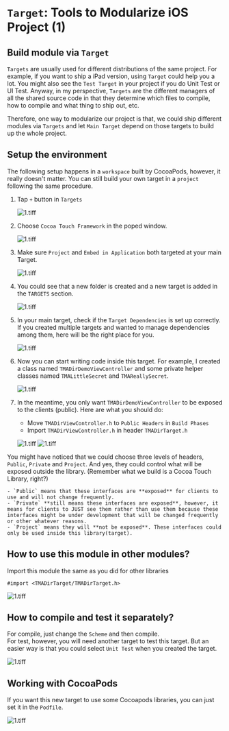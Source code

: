 # `Target`: Tools to Modularize iOS Project (1)

## Build module via `Target`

`Targets` are usually used for different distributions of the same project. For example, if you want to ship a iPad version, using `Target` could help you a lot. You might also see the `Test Target` in your project if you do Unit Test or UI Test. Anyway, in my perspective, `Targets` are the different managers of all the shared source code in that they determine which files to compile, how to compile and what thing to ship out, etc.

Therefore, one way to modularize our project is that, we could ship different modules via `Targets` and let `Main Target` depend on those targets to build up the whole project.

## Setup the environment
The following setup happens in a `workspace` built by CocoaPods, however, it really doesn't matter. You can still build your own target in a `project` following the same procedure.  

1.	Tap `+` button  in `Targets`

	![1.tiff](./Assets/1.jpg)

2. Choose `Cocoa Touch Framework` in the poped window.

	![1.tiff](./Assets/2.jpg)

3. Make sure `Project` and `Embed in Application` both targeted at your main Target.

	![1.tiff](./Assets/3.jpg)

4. You could see that a new folder is created and a new target is added in the `TARGETS` section.

	![1.tiff](./Assets/4.jpg)

5. In your main target, check if the `Target Dependencies` is set up correctly. If you created multiple targets and wanted to manage dependencies among them, here will be the right place for you.

	![1.tiff](./Assets/5.jpg)

6. Now you can start writing code inside this target. For example, I created a class named `TMADirDemoViewController` and some private helper classes named `TMALittleSecret` and `TMAReallySecret`.

	![1.tiff](./Assets/6.jpg)

7. In the meantime, you only want `TMADirDemoViewController` to be exposed to the clients (public). Here are what you should do:
    - Move `TMADirViewController.h` to `Public Headers` in `Build Phases`
    - Import `TMADirViewController.h` in header `TMADirTarget.h`

    ![1.tiff](./Assets/7.jpg)
    ![1.tiff](./Assets/8.jpg)

  You might have noticed that we could choose three levels of headers, `Public`,  `Private` and `Project`. And yes, they could control what will be exposed outside the library. (Remember what we build is a Cocoa Touch Library, right?)

    - `Public` means that these interfaces are **exposed** for clients to use and will not change frequently.
    - `Private` **still means these interfaces are exposed**, however, it means for clients to JUST see them rather than use them because these interfaces might be under development that will be changed frequently or other whatever reasons.
    - `Project` means they will **not be exposed**. These interfaces could only be used inside this library(target).

## How to use this module in other modules?
Import this module the same as you did for other libraries
```objc
#import <TMADirTarget/TMADirTarget.h>
```
![1.tiff](./Assets/9.jpg)

## How to compile and test it separately?
For compile, just change the `Scheme` and then compile.  
For test, however, you will need another target to test this target. But an easier way is that you could select `Unit Test` when you created the target.

![1.tiff](./Assets/10.jpg)

## Working with CocoaPods
If you want this new target to use some Cocoapods libraries, you can just set it in the `Podfile`.

![1.tiff](./Assets/11.jpg)
